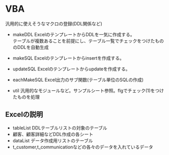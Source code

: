 # VBA

汎用的に使えそうなマクロの登録(DDL関係など)

- makeDDL
    ExcelのテンプレートからDDLを一気に作成する。<br>
    テーブルが複数あることを前提にし、テーブル一覧でチェックをつけたもののDDLを自動生成

- makeSQL
    Excelのテンプレートからinsertを作成する。<br>

- updateSQL
    Excelのテンプレートからupdateを作成する。<br>

- eachMakeSQL
    Excel出力のサブ関数(テーブル単位のSQLの作成)<br>

- util
    汎用的なモジュールなど。サンプルシート参照。flgでチェック(1)をつけたものを処理

## Excelの説明

- tableList DDLテーブルリストの対象のテーブル
- 顧客、顧客詳細などDDL作成の各シート
- dataList データ作成用リストのテーブル
- t_customer,t_communicationなどの各々のデータを入れているデータ